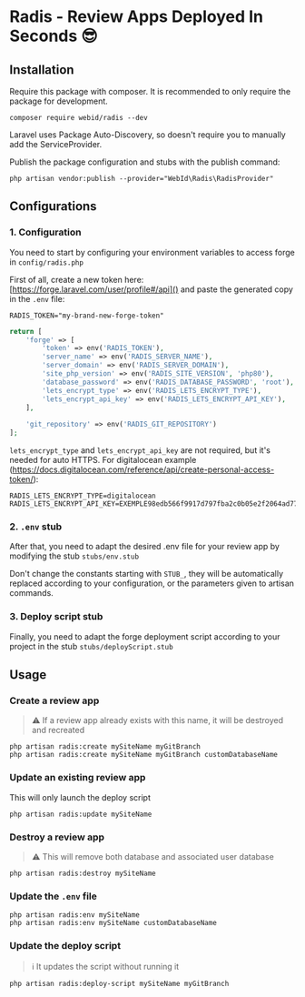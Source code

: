 # Radis - Review Apps Deployed In Seconds 😎

## Installation

Require this package with composer. It is recommended to only require the package for development.

```shell
composer require webid/radis --dev
```

Laravel uses Package Auto-Discovery, so doesn't require you to manually add the ServiceProvider.

Publish the package configuration and stubs with the publish command:

```shell
php artisan vendor:publish --provider="WebId\Radis\RadisProvider"
```

## Configurations

### 1. Configuration

You need to start by configuring your environment variables to access forge in ``config/radis.php``

First of all, create a new token here: [https://forge.laravel.com/user/profile#/api]() and paste the generated copy in
the ``.env`` file:

```.dotenv
RADIS_TOKEN="my-brand-new-forge-token"
```

```php
return [
    'forge' => [
        'token' => env('RADIS_TOKEN'),
        'server_name' => env('RADIS_SERVER_NAME'),
        'server_domain' => env('RADIS_SERVER_DOMAIN'),
        'site_php_version' => env('RADIS_SITE_VERSION', 'php80'),
        'database_password' => env('RADIS_DATABASE_PASSWORD', 'root'),
        'lets_encrypt_type' => env('RADIS_LETS_ENCRYPT_TYPE'),
        'lets_encrypt_api_key' => env('RADIS_LETS_ENCRYPT_API_KEY'),
    ],
    
    'git_repository' => env('RADIS_GIT_REPOSITORY')
];
```

`lets_encrypt_type` and `lets_encrypt_api_key` are not required, but it's needed for auto HTTPS. For digitalocean
example (https://docs.digitalocean.com/reference/api/create-personal-access-token/):

```dotenv
RADIS_LETS_ENCRYPT_TYPE=digitalocean
RADIS_LETS_ENCRYPT_API_KEY=EXEMPLE98edb566f9917d797fba2c0b05e2f2064ad7771422740181561322961
```

### 2. ``.env`` stub

After that, you need to adapt the desired .env file for your review app by modifying the stub ``stubs/env.stub``

Don't change the constants starting with ``STUB_``, they will be automatically replaced according to your configuration,
or the parameters given to artisan commands.

### 3. Deploy script stub

Finally, you need to adapt the forge deployment script according to your project in the stub ``stubs/deployScript.stub``

## Usage

### Create a review app

> ⚠️ If a review app already exists with this name, it will be destroyed and recreated

```shell
php artisan radis:create mySiteName myGitBranch
php artisan radis:create mySiteName myGitBranch customDatabaseName
```

### Update an existing review app

This will only launch the deploy script

```shell
php artisan radis:update mySiteName
```

### Destroy a review app

> ⚠️ This will remove both database and associated user database

```shell
php artisan radis:destroy mySiteName
```

### Update the ``.env`` file

```shell
php artisan radis:env mySiteName
php artisan radis:env mySiteName customDatabaseName
```

### Update the deploy script

> ℹ️ It updates the script without running it

```shell
php artisan radis:deploy-script mySiteName myGitBranch
```
